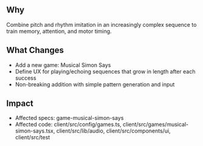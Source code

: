 ## Why
Combine pitch and rhythm imitation in an increasingly complex sequence to train memory, attention, and motor timing.

## What Changes
- Add a new game: Musical Simon Says
- Define UX for playing/echoing sequences that grow in length after each success
- Non-breaking addition with simple pattern generation and input

## Impact
- Affected specs: game-musical-simon-says
- Affected code: client/src/config/games.ts, client/src/games/musical-simon-says.tsx, client/src/lib/audio, client/src/components/ui, client/src/test

